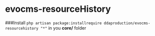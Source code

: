 # evocms-resourceHistory

###Install
`php artisan package:installrequire ddaproduction/evocms-resourcehistory "*"` in you **core/** folder
